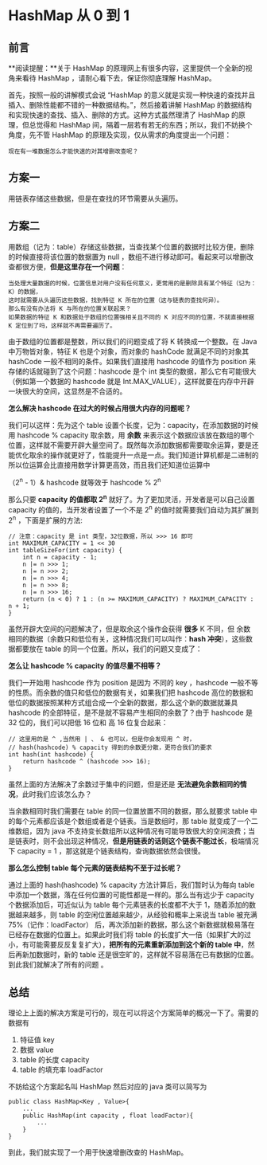 # HashMap 从 0 到 1

## 前言

**阅读提醒：**关于 HashMap 的原理网上有很多内容，这里提供一个全新的视角来看待 HashMap ，请耐心看下去，保证你彻底理解 HashMap。

首先，按照一般的讲解模式会说 “HashMap 的意义就是实现一种快速的查找并且插入、删除性能都不错的一种数据结构。”，然后接着讲解 HashMap 的数据结构和实现快速的查找、插入、删除的方式。这种方式虽然理清了 HashMap 的原理，但总觉得和 HashMap 间，隔着一层若有若无的东西；所以，我们不妨换个角度，先不管 HashMap 的原理及实现，仅从需求的角度提出一个问题：

	现在有一堆数据怎么才能快速的对其增删改查呢？

## **方案一**

用链表存储这些数据，但是在查找的环节需要从头遍历。

## **方案二**

用数组（记为：table）存储这些数据，当查找某个位置的数据时比较方便，删除的时候直接将该位置的数据置为 null ，数组不进行移动即可。看起来可以增删改查都很方便，**但是这里存在一个问题**：

	当处理大量数据的时候，位置信息对用户没有任何意义，更常用的是删除具有某个特征（记为：K）的数据，
	这时就需要从头遍历这些数据，找到特征 K 所在的位置（这与链表的查找何异）。
	那么有没有办法将 K 与所在的位置关联起来？
	如果数据的特征 K 和数据处于数组的位置强相关且不同的 K 对应不同的位置，不就直接根据 K 定位到了吗，这样就不再需要遍历了。

由于数组的位置都是整数，所以我们的问题变成了将 K 转换成一个整数。在 Java 中万物皆对象，特征 K 也是个对象，而对象的 hashCode 就满足不同的对象其 hashCode 一般不相同的条件。如果我们直接用 hashcode 的值作为 position 来存储的话就碰到了这个问题：hashcode 是个 int 类型的数据，那么它有可能很大（例如第一个数据的 hashcode 就是 Int.MAX_VALUE），这样就要在内存中开辟一块很大的空间，这显然是不合适的。

**怎么解决 hashcode 在过大的时候占用很大内存的问题呢？**

我们可以这样：先为这个 table 设置个长度，记为：capacity，在添加数据的时候用 hashcode % capacity 取余数，用 **余数** 来表示这个数据应该放在数组的哪个位置，这样就不需要开辟大量空间了。既然每次添加数据都需要取余运算，要是还能优化取余的操作就更好了，性能提升一点是一点。我们知道计算机都是二进制的所以位运算会比直接用数学计算更高效，而且我们还知道位运算中 

（2<sup>n</sup> - 1）& hashcode 就等效于 hashcode % 2<sup>n</sup>

那么只要 <b>capacity 的值都取 2<sup>n</sup></b> 就好了。为了更加灵活，开发者是可以自己设置 capacity 的值的，当开发者设置了一个不是 2<sup>n</sup> 的值时就需要我们自动为其扩展到 2<sup>n</sup> ，下面是扩展的方法:

	// 注意：capacity 是 int 类型，32位数据，所以 >>> 16 即可
	int MAXIMUM_CAPACITY = 1 << 30
	int tableSizeFor(int capacity) {
        int n = capacity - 1;
        n |= n >>> 1;
        n |= n >>> 2;
        n |= n >>> 4;
        n |= n >>> 8;
        n |= n >>> 16;
        return (n < 0) ? 1 : (n >= MAXIMUM_CAPACITY) ? MAXIMUM_CAPACITY : n + 1;
    }

虽然开辟大空间的问题解决了，但是取余这个操作会获得 **很多** K 不同，但 余数 相同的数据（余数只和低位有关，这种情况我们可以叫作：**hash 冲突**），这些数据都要放在 table 的同一个位置。所以，我们的问题又变成了：

**怎么让 hashcode % capacity 的值尽量不相等？**

我们一开始用 hashcode 作为 position 是因为 不同的 key ，hashcode 一般不等的性质。而余数的值只和低位的数据有关，如果我们把 hashcode 高位的数据和低位的数据按照某种方式组合成一个全新的数据，那么这个新的数据就兼具 hashcode 的全部特征，是不是就不容易产生相同的余数了？由于 hashcode 是 32 位的，我们可以把低 16 位和 高 16 位复合起来：

	// 这里用的是 ^ ,当然用 | 、 & 也可以，但是你会发现用 ^ 时，
	// hash(hashcode) % capacity 得到的余数更分散，更符合我们的要求
    int hash(int hashcode) {
        return hashcode ^ (hashcode >>> 16);
    }

虽然上面的方法解决了余数过于集中的问题，但是还是 **无法避免余数相同的情况**，此时我们应该怎么办？

当余数相同时我们需要在 table 的同一位置放置不同的数据，那么就要求 table 中的每个元素都应该是个数组或者是个链表。当是数组时，那 table 就变成了一个二维数组，因为 java 不支持变长数组所以这种情况有可能导致很大的空间浪费；当是链表时，则不会出现这种情况，**但是用链表的话则这个链表不能过长**，极端情况下 capacity = 1 ，那这就是个链表结构，查询数据依然会很慢。

**那么怎么控制 table 每个元素的链表结构不至于过长呢？**

通过上面的 hash(hashcode) % capacity 方法计算后，我们暂时认为每向 table 中添加一个数据，落在任何位置的可能性都是一样的。那么当有远少于 capacity 个数据添加后，可近似认为 table 每个元素链表的长度都不大于 1，随着添加的数据越来越多，则 table 的空闲位置越来越少，从经验和概率上来说当 table 被充满 75%（记作：loadFactor） 后，再次添加新的数据，那么这个新数据就极易落在已经存在数据的位置上。如果此时我们将 table 的长度扩大一倍（如果扩大的过小，有可能需要反反复复扩大），**把所有的元素重新添加到这个新的 table 中**，然后再新加数据时，新的 table 还是很空旷的，这样就不容易落在已有数据的位置。到此我们就解决了所有的问题 。

## 总结

理论上上面的解决方案是可行的，现在可以将这个方案简单的概况一下了。需要的数据有

1. 特征值 key
2. 数据 value
3. table 的长度 capacity
4. table 的填充率 loadFactor

不妨给这个方案起名叫 HashMap 然后对应的 java 类可以简写为

    public class HashMap<Key , Value>{
        ...
        public HashMap(int capacity , float loadFactor){
            ...
        }
    }

到此，我们就实现了一个用于快速增删改查的 HashMap。